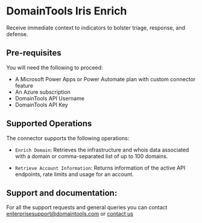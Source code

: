 # DomainTools Iris Enrich

Receive immediate context to indicators to bolster triage, response, and defense.

## Pre-requisites
You will need the following to proceed:
* A Microsoft Power Apps or Power Automate plan with custom connector feature
* An Azure subscription
* DomainTools API Username
* DomainTools API Key

## Supported Operations
The connector supports the following operations:

* `Enrich Domain`:  Retrieves the infrastructure and whois data associated with a domain or comma-separated list of up to 100 domains.

* `Retrieve Account Information`: Returns information of the active API endpoints, rate limits and usage for an account.


## Support and documentation: 
For all the support requests and general queries you can contact enterprisesupport@domaintools.com or [contact us](https://www.domaintools.com/integrations)
